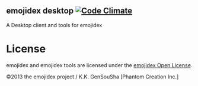 emojidex desktop [![Code Climate](https://codeclimate.com/github/Genshin/emojidex-desktop.png)](https://codeclimate.com/github/Genshin/emojidex-desktop)
----------------

A Desktop client and tools for emojidex

License
=======
emojidex and emojidex tools are licensed under the 
[emojidex Open License](https://www.emojidex.com/emojidex/emojidex_open_license).

©2013 the emojidex project / K.K. GenSouSha [Phantom Creation Inc.]
